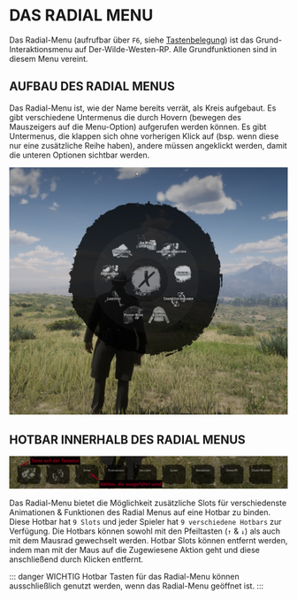 # DAS RADIAL MENU

Das Radial-Menu (aufrufbar über `F6`, siehe [Tastenbelegung](https://wiki.der-wilde-westen-rp.de/sites/keyboard-console/tastaturbelegung)) ist das Grund-Interaktionsmenu auf Der-Wilde-Westen-RP. Alle Grundfunktionen sind in diesem Menu vereint.

## AUFBAU DES RADIAL MENUS

Das Radial-Menu ist, wie der Name bereits verrät, als Kreis aufgebaut. Es gibt verschiedene Untermenus die durch Hovern (bewegen des Mauszeigers auf die Menu-Option) aufgerufen werden können.
Es gibt Untermenus, die klappen sich ohne vorherigen Klick auf (bsp. wenn diese nur eine zusätzliche Reihe haben), andere müssen angeklickt werden, damit die unteren Optionen sichtbar werden.

![Grundlegendes Radialmenu](../../assets/radial_menu_base.png)

## HOTBAR INNERHALB DES RADIAL MENUS
<Badge type="tip" text="NEU: Verfügbar am dem Patch am 12.01.2025 / 16:00 Uhr."/>

![Grundlegendes Radialmenu](../../assets/radial_menu_hotbar.png)

Das Radial-Menu bietet die Möglichkeit zusätzliche Slots für verschiedenste Animationen & Funktionen des Radial Menus auf eine Hotbar zu binden.
Diese Hotbar hat `9 Slots` und jeder Spieler hat `9 verschiedene Hotbars` zur Verfügung. Die Hotbars können sowohl mit den Pfeiltasten (`↑` & `↓`) als auch mit dem Mausrad gewechselt werden.
Hotbar Slots können entfernt werden, indem man mit der Maus auf die Zugewiesene Aktion geht und diese anschließend durch Klicken entfernt.

::: danger WICHTIG
Hotbar Tasten für das Radial-Menu können ausschließlich genutzt werden, wenn das Radial-Menu geöffnet ist. 
:::
